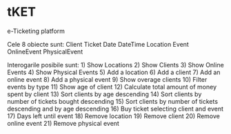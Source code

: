 # tKET
e-Ticketing platform

Cele 8 obiecte sunt:
  Client
  Ticket
  Date
  DateTime
  Location
  Event
    OnlineEvent
    PhysicalEvent
  
Interogarile posibile sunt:
                1) Show Locations
                2) Show Clients
                3) Show Online Events
                4) Show Physical Events
                5) Add a location
                6) Add a client
                7) Add an online event
                8) Add a physical event
                9) Show overage clients
                10) Filter events by type
                11) Show age of client
                12) Calculate total amount of money spent by client
                13) Sort clients by age descending
                14) Sort clients by number of tickets bought descending
                15) Sort clients by number of tickets descending and by age descending
                16) Buy ticket selecting client and event
                17) Days left until event
                18) Remove location
                19) Remove client
                20) Remove online event
                21) Remove physical event
